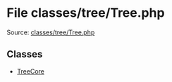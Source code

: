 File classes/tree/Tree.php
=========

Source: [classes/tree/Tree.php](https://github.com/PrestaShop/PrestaShop/blob/1.6.0.11/classes/tree/Tree.php)


Classes
-------

* [TreeCore](class.TreeCore.md)

